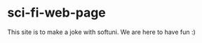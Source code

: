 sci-fi-web-page
===============

This site is to make a joke with softuni. We are here to have fun :)
